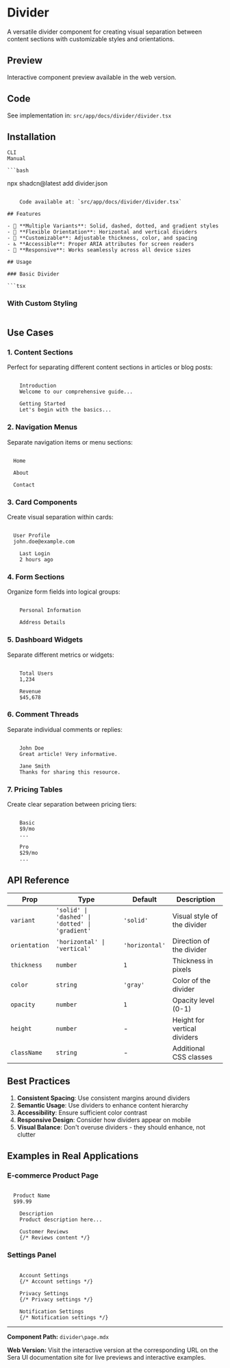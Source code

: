 # Divider 

A versatile divider component for creating visual separation between content sections with customizable styles and orientations.

## Preview

Interactive component preview available in the web version.

## Code

See implementation in: `src/app/docs/divider/divider.tsx`

## Installation

    CLI
    Manual

    ```bash
npx shadcn@latest add divider.json
```

    Code available at: `src/app/docs/divider/divider.tsx`

## Features

- 🎨 **Multiple Variants**: Solid, dashed, dotted, and gradient styles
- 📐 **Flexible Orientation**: Horizontal and vertical dividers
- 🎯 **Customizable**: Adjustable thickness, color, and spacing
- ♿ **Accessible**: Proper ARIA attributes for screen readers
- 📱 **Responsive**: Works seamlessly across all device sizes

## Usage

### Basic Divider

```tsx

```

### With Custom Styling

```tsx

```

## Use Cases

### 1. Content Sections

Perfect for separating different content sections in articles or blog posts:

```tsx

    Introduction
    Welcome to our comprehensive guide...

    Getting Started
    Let's begin with the basics...

```

### 2. Navigation Menus

Separate navigation items or menu sections:

```tsx

  Home
  
  About
  
  Contact

```

### 3. Card Components

Create visual separation within cards:

```tsx

  User Profile
  john.doe@example.com

    Last Login
    2 hours ago

```

### 4. Form Sections

Organize form fields into logical groups:

```tsx

    Personal Information

    Address Details

```

### 5. Dashboard Widgets

Separate different metrics or widgets:

```tsx

    Total Users
    1,234

    Revenue
    $45,678

```

### 6. Comment Threads

Separate individual comments or replies:

```tsx

    John Doe
    Great article! Very informative.

    Jane Smith
    Thanks for sharing this resource.

```

### 7. Pricing Tables

Create clear separation between pricing tiers:

```tsx

    Basic
    $9/mo
    ...

    Pro
    $29/mo
    ...

```

## API Reference

| Prop | Type | Default | Description |
|------|------|---------|-------------|
| `variant` | `'solid' \| 'dashed' \| 'dotted' \| 'gradient'` | `'solid'` | Visual style of the divider |
| `orientation` | `'horizontal' \| 'vertical'` | `'horizontal'` | Direction of the divider |
| `thickness` | `number` | `1` | Thickness in pixels |
| `color` | `string` | `'gray'` | Color of the divider |
| `opacity` | `number` | `1` | Opacity level (0-1) |
| `height` | `number` | - | Height for vertical dividers |
| `className` | `string` | - | Additional CSS classes |

## Best Practices

1. **Consistent Spacing**: Use consistent margins around dividers
2. **Semantic Usage**: Use dividers to enhance content hierarchy
3. **Accessibility**: Ensure sufficient color contrast
4. **Responsive Design**: Consider how dividers appear on mobile
5. **Visual Balance**: Don't overuse dividers - they should enhance, not clutter

## Examples in Real Applications

### E-commerce Product Page

```tsx

  Product Name
  $99.99

    Description
    Product description here...

    Customer Reviews
    {/* Reviews content */}

```

### Settings Panel

```tsx

    Account Settings
    {/* Account settings */}

    Privacy Settings
    {/* Privacy settings */}

    Notification Settings
    {/* Notification settings */}

```

---

**Component Path:** `divider\page.mdx`

**Web Version:** Visit the interactive version at the corresponding URL on the Sera UI documentation site for live previews and interactive examples.
